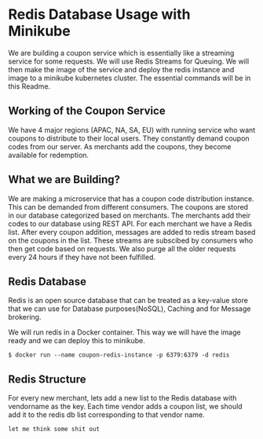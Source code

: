 # Redis Database Usage with Minikube

We are building a coupon service which is essentially like a streaming service for some requests. We will use Redis Streams for Queuing. We will then make the image of the service and deploy the redis instance and image to a minikube kubernetes cluster. The essential commands will be in this Readme.

## Working of the Coupon Service

We have 4 major regions (APAC, NA, SA, EU) with running service who want coupons to distribute to their local users. They constantly demand coupon codes from our server. As merchants add the coupons, they become available for redemption.

## What we are Building?
We are making a microservice that has a coupon code distribution instance. This can be demanded from different consumers. The coupons are stored in our database categorized based on merchants. The merchants add their codes to our database using REST API. For each merchant we have a Redis list. After every coupon addition, messages are added to redis stream based on the coupons in the list. These streams are subscibed by consumers who then get code based on requests. We also purge all the older requests every 24 hours if they have not been fulfilled.

## Redis Database

Redis is an open source database that can be treated as a key-value store that we can use for Database purposes(NoSQL), Caching and for Message brokering.

We will run redis in a Docker container. This way we will have the image ready and we can deploy this to minikube.

`$ docker run --name coupon-redis-instance -p 6379:6379 -d redis`

## Redis Structure

For every new merchant, lets add a new list to the Redis database with vendorname as the key. Each time vendor adds a coupon list, we should add it to the redis db list corresponding to that vendor name.

`let me think some shit out`